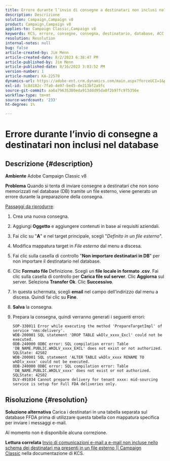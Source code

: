 ```yaml
---
title: Errore durante l’invio di consegne a destinatari non inclusi nel database
description: Descrizione
solution: Campaign,Campaign v8
product: Campaign,Campaign v8
applies-to: Campaign Classic,Campaign v8
keywords: KCS, errore, consegne, consegna, destinatario, database, ACC v8, Adobe Campaign Classic v8
resolution: Resolution
internal-notes: null
bug: false
article-created-by: Jim Menn
article-created-date: 8/2/2023 6:38:47 PM
article-published-by: Jim Menn
article-published-date: 8/16/2023 3:03:52 PM
version-number: 1
article-number: KA-22570
dynamics-url: https://adobe-ent.crm.dynamics.com/main.aspx?forceUCI=1&pagetype=entityrecord&etn=knowledgearticle&id=6b6596ca-6331-ee11-bdf3-6045bd006295
exl-id: 5c8d182c-7fa0-4e97-bed5-de213bf2a9fc
source-git-commit: aa6a79635380eda913ddd95da0f2b97fc975356e
workflow-type: tm+mt
source-wordcount: '233'
ht-degree: 1%

---
```


# Errore durante l’invio di consegne a destinatari non inclusi nel database

## Descrizione {#description}


<b>Ambiente</b>
Adobe Campaign Classic v8

<b>Problema</b>
Quando si tenta di inviare consegne a destinatari che non sono memorizzati nel database (DB) tramite un file esterno, viene generato un errore durante la preparazione della consegna.

<u>Passaggi da riprodurre</u>:

1. Crea una nuova consegna.
2. Aggiungi <b>Oggetto</b> e aggiungere contenuti in base ai requisiti aziendali.
3. Fai clic su &quot;<b>A</b>&quot; e nel target principale, scegli &quot;*Definito in un file esterno*&quot;.
4. Modifica mappatura target in *File esterno* dal menu a discesa.
5. Fai clic sulla casella di controllo &quot;<b>Non importare </b><b>destinatari</b><b> in DB</b>&quot; per non importare il destinatario nel database.
6. Clic <b>Formato file </b>Definizione. Scegli un <b>file locale in formato .csv</b>. Fai clic sulla casella di controllo per <b>Carica file sul server</b>. Clic <b>Aggiorna</b> sul server. Seleziona <b>Transfer Ok</b>. Clic <b>Successivo</b>.
7. In questa schermata, scegli <b>email</b> nel campo dell’indirizzo dal menu a discesa. Quindi fai clic su <b>Fine</b>.
8. <b>Salva</b> la consegna.
9. Prepara la consegna, quindi verranno generati i seguenti errori:




   ```
   SOP-330011 Error while executing the method 'PrepareTargetImpl' of service 'nms:delivery'.
   WDB-200001 SQL statement 'DROP TABLE wkDlv_xxxx_Excl' could not be executed.
   ODB-240000 ODBC error: SQL compilation error: Table 'DB_NAME.PUBLIC.WKDLV_xxxx_EXCL' does not exist or not authorized. SQLState: 42S02
   WDB-200001 SQL statement 'ALTER TABLE wkDlv_xxxx RENAME TO wkDlv_xxxx' could not be executed.
   ODB-240000 ODBC error: SQL compilation error: Table 'DB_NAME.PUBLIC.WKDLV_xxxx' does not exist or not authorized. SQLState: 42S02
   DLV-491034 Cannot prepare delivery for tenant xxxx: mid-sourcing service is setup for Full FDA deliveries only.
   ```



## Risoluzione {#resolution}


<b>Soluzione alternativa</b>
Carica i destinatari in una tabella separata sul database FFDA prima di utilizzare questa tabella con mappatura specifica per inviare i messaggi e-mail.

Al momento non è disponibile alcuna correzione.

<b>Lettura correlata</b>
[Invio di comunicazioni e-mail a e-mail non incluse nello schema dei destinatari ma presenti in un file esterno || Campaign Classic](https://experienceleague.adobe.com/docs/experience-cloud-kcs/kbarticles/KA-15917.html) nella documentazione di KCS.
